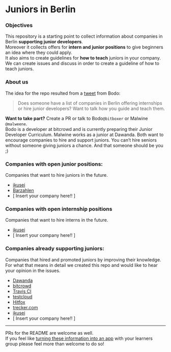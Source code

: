 # Juniors in Berlin

### Objectives

This repository is a starting point to collect information about companies in Berlin **supporting junior developers**.  
Moreover it collects offers for **intern and junior positions** to give beginners an idea where they could apply.  
It also aims to create guidelines for **how to teach** juniors in your company.  
We can create issues and discuss in order to create a guideline of how to teach juniors.

### About us

The idea for the repo resulted from a [tweet](https://twitter.com/bitboxer/status/558921160562597890) from Bodo:
> Does someone have a list of companies in Berlin offering internships or hire junior developers? Want to talk how you guide and teach them.  

**Want to take part?** Create a PR or talk to Bodo`@bitboxer` or Malwine `@malweene`.  
Bodo is a developer at bitcrowd and is currently preparing their Junior Developer Curriculum.
Malwine works as a junior at Dawanda. Both want to encourage companies to hire and support juniors.
You can’t hire seniors without someone giving juniors a chance. And that someone should be you ;)

### Companies with open junior positions:

Companies that want to hire juniors in the future.   


- [ikusei](http://ikusei.de)
- [Barzahlen](http://barzahlen.de)
- [ Insert your company here!! ]  

### Companies with open internship positions

Companies that want to hire interns in the future.

- [ikusei](http://ikusei.de)
- [ Insert your company here!! ]

### Companies already supporting juniors:

Companies that hired and promoted juniors by improving their knowledge.  
For what that means in detail we created this repo and would like to hear your opinion in the issues.

- [Dawanda](http://jobs.dawanda.com/de/)
- [bitcrowd](http://bitcrowd.net)
- [Travis CI](http://travis-ci.com)
- [testcloud](https://www.testcloud.io)
- [Hitfox](http://www.hitfoxgroup.com)
- [trecker.com](http://trecker.com)
- [ikusei](http://ikusei.de)
- [ Insert your company here!! ]
  



---
PRs for the README are welcome as well.  
If you feel like [turning these information into an app](https://twitter.com/sferik/status/558979272816091136) with your learners group please feel more than welcome to do so!
